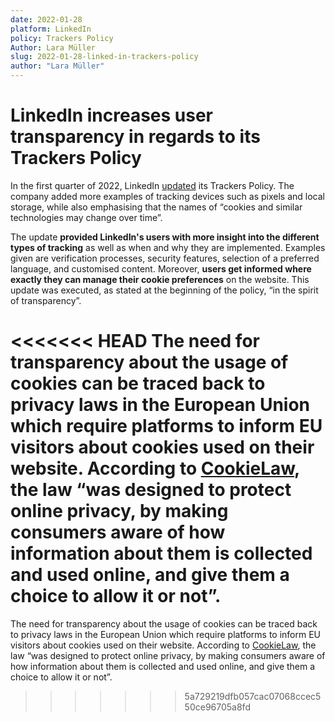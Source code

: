 ```yaml
---
date: 2022-01-28
platform: LinkedIn
policy: Trackers Policy
Author: Lara Müller
slug: 2022-01-28-linked-in-trackers-policy
author: "Lara Müller"
---
```


# LinkedIn increases user transparency in regards to its Trackers Policy

In the first quarter of 2022, LinkedIn [updated](https://github.com/OpenTermsArchive/contrib-versions/commit/139f902b972bdd1856ce3f446efb26c1a0dfec33) its Trackers Policy. The company added more examples of tracking devices such as pixels and local storage, while also emphasising that the names of “cookies and similar technologies may change over time”. 

The update **provided LinkedIn's users with more insight into the different types of tracking** as well as when and why they are implemented. Examples given are verification processes, security features, selection of a preferred language, and customised content. Moreover, **users get informed where exactly they can manage their cookie preferences** on the website. This update was executed, as stated at the beginning of the policy, “in the spirit of transparency”.

<<<<<<< HEAD
The need for transparency about the usage of cookies can be traced back to privacy laws in the European Union which require platforms to inform EU visitors about cookies used on their website. According to [CookieLaw](https://www.cookielaw.org/the-cookie-law/), the law “was designed to protect online privacy, by making consumers aware of how information about them is collected and used online, and give them a choice to allow it or not”.
=======
The need for transparency about the usage of cookies can be traced back to privacy laws in the European Union which require platforms to inform EU visitors about cookies used on their website. According to [CookieLaw](https://www.cookielaw.org/the-cookie-law/), the law “was designed to protect online privacy, by making consumers aware of how information about them is collected and used online, and give them a choice to allow it or not”.
>>>>>>> 5a729219dfb057cac07068ccec550ce96705a8fd
